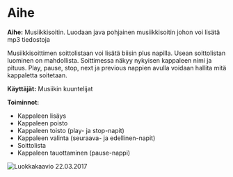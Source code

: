 # Aihe
**Aihe:** Musiikkisoitin. Luodaan java pohjainen musiikkisoitin johon voi lisätä mp3 tiedostoja

Musiikkisoittimen soittolistaan voi lisätä biisin plus napilla.
Usean soittolistan luominen on mahdollista.
Soittimessa näkyy nykyisen kappaleen nimi ja pituus.
Play, pause, stop, next ja previous nappien avulla voidaan hallita mitä kappaletta soitetaan.

**Käyttäjät:** Musiikin kuuntelijat

**Toiminnot:**
- Kappaleen lisäys
- Kappaleen poisto
- Kappaleen toisto (play- ja stop-napit)
- Kappaleen valinta (seuraava- ja edellinen-napit)
- Soittolista
- Kappaleen tauottaminen (pause-nappi)

![Luokkakaavio 22.03.2017](https://raw.githubusercontent.com/Rsl1122/NMPlayer/master/dokumentaatio/luokkakaavio300316.jpg)
